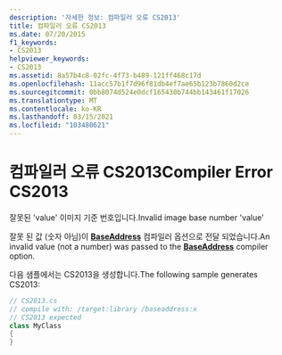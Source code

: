 ```yaml
---
description: '자세한 정보: 컴파일러 오류 CS2013'
title: 컴파일러 오류 CS2013
ms.date: 07/20/2015
f1_keywords:
- CS2013
helpviewer_keywords:
- CS2013
ms.assetid: 8a57b4c8-02fc-4f73-b489-121ff468c17d
ms.openlocfilehash: 11acc57b1f7d96f81db4ef7ae65b123b7860d2ce
ms.sourcegitcommit: 0bb8074d524e0dcf165430b744bb143461f17026
ms.translationtype: MT
ms.contentlocale: ko-KR
ms.lasthandoff: 03/15/2021
ms.locfileid: "103480621"
---
```

# <a name="compiler-error-cs2013"></a><span data-ttu-id="3cde6-103">컴파일러 오류 CS2013</span><span class="sxs-lookup"><span data-stu-id="3cde6-103">Compiler Error CS2013</span></span>

<span data-ttu-id="3cde6-104">잘못된 'value' 이미지 기준 번호입니다.</span><span class="sxs-lookup"><span data-stu-id="3cde6-104">Invalid image base number 'value'</span></span>  
  
 <span data-ttu-id="3cde6-105">잘못 된 값 (숫자 아님)이 [**BaseAddress**](../language-reference/compiler-options/advanced.md#baseaddress) 컴파일러 옵션으로 전달 되었습니다.</span><span class="sxs-lookup"><span data-stu-id="3cde6-105">An invalid value (not a number) was passed to the [**BaseAddress**](../language-reference/compiler-options/advanced.md#baseaddress) compiler option.</span></span>  
  
 <span data-ttu-id="3cde6-106">다음 샘플에서는 CS2013을 생성합니다.</span><span class="sxs-lookup"><span data-stu-id="3cde6-106">The following sample generates CS2013:</span></span>  
  
```csharp  
// CS2013.cs  
// compile with: /target:library /baseaddress:x  
// CS2013 expected  
class MyClass  
{  
}  
```
